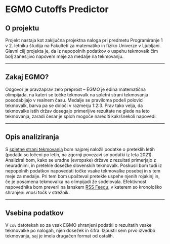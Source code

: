 # EGMO Cutoffs Predictor

## O projektu

Projekt nastaja kot zaključna projektna naloga pri predmetu 
Programiranje 1 v 2. letniku študija na Fakulteti za
matematiko in fiziko Univerze v Ljubljani. Glavni cilj
projekta je, da iz nepopolnih podatkov o uspehu tekmovalk
čim bolj zanesljivo napovem meje za medalje na tekmovanju.

---

## Zakaj EGMO?

Odgovor je pravzaprav zelo preprost – EGMO je edina
matematična olimpijada, na kateri se točke tekmovalk na
spletni strani tekmovanja posodabljajo v realnem času. Medalje
se praviloma podeli polovici tekmovalk, barva pa se določi v
razmerju 1:2:3. Prav tako velja, da tekmovalke istih držav
dosegajo primerljive rezultate ne glede na leto tekmovanja,
zaradi česar je sploh mogoče narediti kakršnekoli napovedi.

---

## Opis analiziranja

S [spletne strani tekmovanja](https://www.egmo.org/egmos/egmo10/scoreboard/)
bom najprej naložil podatke o preteklih letih (podatki so
ločeni po letih, na zgornji povezavi so podatki iz leta
2021). Analiziral bom, kako se uradne (evropske) države z
rezultati primerjajo z neuradnimi, in pretekle dosežke
slovenskih tekmovalk. Poskusil bom tudi iz nepopolnih podatkov
napovedati točke vsake tekmovalke posebej in s tem meje za
medalje. Pri tem bom upošteval pretekle uspehe njenih 
rojakinj in, če je posamena tekmovalka na olimpijadi že
sodelovala. Efektivnost napovednika bom preveril na lanskem
[RSS Feedu](https://www.egmo.org/egmos/egmo10/scoreboard/rss.xml),
v katerem so kronološko shranjeni vnosi točk v strežnik.

---

## Vsebina podatkov

V `csv` datotekah so za vsak EGMO shranjeni podatki o rezultatih vsake
tekmovalke po nalogah, njen dosežek in šifra. Izpustil sem prvo izvedbo
tekmovanja, saj je imela drugačen format od ostalih.
